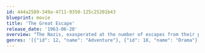 ```yaml
---
id: 444a2589-349a-4711-9350-125c25201b43
blueprint: movie
title: 'The Great Escape'
release_date: '1963-06-20'
overview: "The Nazis, exasperated at the number of escapes from their prison camps by a relatively small number of Allied prisoners, relocates them to a high-security 'escape-proof' camp to sit out the remainder of the war. Undaunted, the prisoners plan one of the most ambitious escape attempts of World War II. Based on a true story."
genres: '[{"id": 12, "name": "Adventure"}, {"id": 18, "name": "Drama"}, {"id": 36, "name": "History"}, {"id": 53, "name": "Thriller"}, {"id": 10752, "name": "War"}]'
---
```

